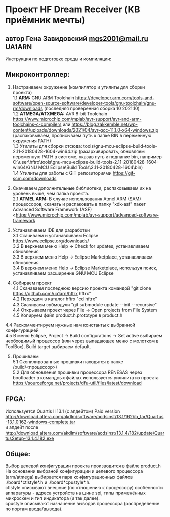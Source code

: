 # Проект HF Dream Receiver (КВ приёмник мечты)
## автор Гена Завидовский mgs2001@mail.ru UA1ARN

Инструкция по подготовке среды и компиляции:

## Микроконтроллер:

1. Настраиваем окружение (компилятор и утилиты для сборки проекта) <br>
1.1 **ARM:** GNU ARM Toolchain https://developer.arm.com/tools-and-software/open-source-software/developer-tools/gnu-toolchain/gnu-rm/downloads (последняя проверенная сборка 10 2021.10) <br>
1.2 **ATMEGA/ATXMEGA:** AVR 8-bit Toolchain https://www.microchip.com/mplab/avr-support/avr-and-arm-toolchains-c-compilers или https://blog.zakkemble.net/wp-content/uploads/downloads/2021/04/avr-gcc-11.1.0-x64-windows.zip (распаковываем, прописываем путь к папке BIN в переменную окружения PATH)<br>
1.3 Утилиты для сборки отсюда: tools/gnu-mcu-eclipse-build-tools-2.11-20180428-1604-win64.zip (разархивировать, обновляем переменную PATH в системе, указав путь к подпапке bin, например C:\user\hftrx\tools\gnu-mcu-eclipse-build-tools-2.11-20180428-1604-win64\GNU MCU Eclipse\Build Tools\2.11-20180428-1604\bin) <br>
1.4 Утилиты для работы с GIT репозиториями https://git-scm.com/downloads <br>

2. Скачиваем дополнительные библиотеки, распаковываем их на уровень выше, чем папка проекта. <br>
2.1 **ATMEL ARM:** В случае использования Atmel ARM (SAM) процессоров, скачать и распаковать в папку "xdk-asf" пакет Advanced Software Framework (ASF) <https://www.microchip.com/mplab/avr-support/advanced-software-framework <br>

3. Устанавливаем IDE для разработки <br>
3.1 Скачиваем и устанавливаем Eclipse https://www.eclipse.org/downloads/ <br>
3.2 В верхнем меню Help -> Check for updates, устанавливаем обновления <br>
3.3 В верхнем меню Help -> Eclipse Marketplace, устанавливаем обновления <br>
3.4 В верхнем меню Help -> Eclipse Marketplace, используя поиск, устанавливаем расширение GNU MCU Eclipse

4. Собираем проект <br>
4.1 Скачаваем последнюю версию проекта командой "git clone https://github.com/ua1arn/hftrx hftrx" <br>
4.2 Перходим в каталог hftrx "cd hftrx"<br>
4.3 Скачиваем субмодули "git submodule update --init --recursive" <br>
4.4 Открываем проект через File -> Open projects from File System
4.5 Копируем файл product.h.prototype в product.h <br>

4.4 Раскомментируем нужные нам константы с выбранной конфигурацией <br>
4.5 В меню Eclipse, Project -> Build configurations -> Set active выбираем необходимый процессор (или через выпадающее меню с молотком в ToolBox). Build target выбираем default.

5. Прошиваем <br>
5.1 Скопилированные прошивки находятся в папке /build/<процессор>/ <br>
5.2 Для обновления прошивки процессора RENESAS через bootloader в командных файлах используется уилилита из проекта https://sourceforge.net/projects/dfu-util/files/latest/download


## FPGA:

Используется Quartis II 13.1 (с апдейтом) Paid version http://download.altera.com/akdlm/software/acdsinst/13.1/162/ib_tar/Quartus-13.1.0.162-windows-complete.tar <br>
и  апдейт после http://download.altera.com/akdlm/software/acdsinst/13.1.4/182/update/QuartusSetup-13.1.4.182.exe

## Общее:

Выбор целевой конфигурации проекта производится в файле product.h <br>
На основании выбраной конфигурации и целевого процессора (arm/atmega) выбирается пара конфигурационных файлов <br>
.\board\*ctlstyle*.h и .\board\*cpustyle*.h. <br>
ctlstyle описывают внешние (по отношению к процессору) особенности аппаратуры - адреса устройств на шине spi, типы применённых микросхем и тип индикатора (и так далее).  <br>
cpustyle описывают назначение выводов процессора (распределение по портам ввода/вывода).

